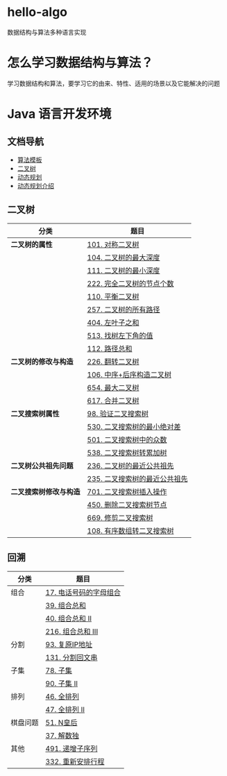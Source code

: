 # hello-algo
数据结构与算法多种语言实现

# 怎么学习数据结构与算法？
学习数据结构和算法，要学习它的由来、特性、适用的场景以及它能解决的问题

# Java 语言开发环境
## 文档导航
* [算法模板](https://github.com/CoderLiLe/DataStructureAlgorithm/blob/master/docs/%E7%AE%97%E6%B3%95%E6%A8%A1%E6%9D%BF.md)
* [二叉树](https://github.com/CoderLiLe/hello-algo/blob/master/docs/%E4%BA%8C%E5%8F%89%E6%A0%91.md)
* [动态规划](https://github.com/CoderLiLe/hello-algo/blob/master/docs/%E5%8A%A8%E6%80%81%E8%A7%84%E5%88%92.md)
* [动态规划介绍](https://github.com/CoderLiLe/hello-algo/blob/master/docs/dynamicProgram/dynamicProgramming%E4%BB%8B%E7%BB%8D.md)


## 二叉树

| 分类 | 题目  |
|-----|-------|
|**二叉树的属性**| [101. 对称二叉树](https://leetcode.cn/problems/symmetric-tree/)                           |
|     | [104. 二叉树的最大深度](https://leetcode.cn/problems/maximum-depth-of-binary-tree/)       |
|     | [111. 二叉树的最小深度](https://leetcode.cn/problems/minimum-depth-of-binary-tree/)       |
|     | [222. 完全二叉树的节点个数](https://leetcode.cn/problems/count-complete-tree-nodes/)      |
|     | [110. 平衡二叉树](https://leetcode.cn/problems/balanced-binary-tree/)                     |
|     | [257. 二叉树的所有路径](https://leetcode.cn/problems/binary-tree-paths/)                  |
|     | [404. 左叶子之和](https://leetcode.cn/problems/sum-of-left-leaves/)                       |
|     | [513. 找树左下角的值](https://leetcode.cn/problems/find-bottom-left-tree-value/)          |
|     | [112. 路径总和](https://leetcode.cn/problems/path-sum/)                                   |
|**二叉树的修改与构造**| [226. 翻转二叉树](https://leetcode.cn/problems/invert-binary-tree/)                       |
|     | [106. 中序+后序构造二叉树](https://leetcode.cn/problems/construct-binary-tree-from-inorder-and-postorder-traversal/) |
|     | [654. 最大二叉树](https://leetcode.cn/problems/maximum-binary-tree/)                      |
|     | [617. 合并二叉树](https://leetcode.cn/problems/merge-two-binary-trees/)                   |
|**二叉搜索树属性**| [98. 验证二叉搜索树](https://leetcode.cn/problems/validate-binary-search-tree/)           |
|     | [530. 二叉搜索树的最小绝对差](https://leetcode.cn/problems/minimum-absolute-difference-in-bst/) |
|     | [501. 二叉搜索树中的众数](https://leetcode.cn/problems/find-mode-in-binary-search-tree/)  |
|     | [538. 二叉搜索树转累加树](https://leetcode.cn/problems/convert-bst-to-greater-tree/)       |
|**二叉树公共祖先问题**| [236. 二叉树的最近公共祖先](https://leetcode.cn/problems/lowest-common-ancestor-of-a-binary-tree/) |
|     | [235. 二叉搜索树的最近公共祖先](https://leetcode.cn/problems/lowest-common-ancestor-of-a-binary-search-tree/) |
|**二叉搜索树修改与构造**| [701. 二叉搜索树插入操作](https://leetcode.cn/problems/insert-into-a-binary-search-tree/)  |
|     | [450. 删除二叉搜索树节点](https://leetcode.cn/problems/delete-node-in-a-bst/)             |
|      | [669. 修剪二叉搜索树](https://leetcode.cn/problems/trim-a-binary-search-tree/)            |
|      | [108. 有序数组转二叉搜索树](https://leetcode.cn/problems/convert-sorted-array-to-binary-search-tree/) |


## 回溯

| 分类  | 题目  |
|------|-------|
| 组合 | [17. 电话号码的字母组合](https://leetcode.cn/problems/letter-combinations-of-a-phone-number/) |
|     | [39. 组合总和](https://leetcode.cn/problems/combination-sum/)                              |
|     | [40. 组合总和 II](https://leetcode.cn/problems/combination-sum-ii/)                        |
|     | [216. 组合总和 III](https://leetcode.cn/problems/combination-sum-iii/)                     |
| 分割 | [93. 复原IP地址](https://leetcode.cn/problems/restore-ip-addresses/)                       |
|     | [131. 分割回文串](https://leetcode.cn/problems/palindrome-partitioning/)                   |
| 子集 | [78. 子集](https://leetcode.cn/problems/subsets/)                                          |
|     | [90. 子集 II](https://leetcode.cn/problems/subsets-ii/)                                    |
| 排列 | [46. 全排列](https://leetcode.cn/problems/permutations/)                                   |
|     | [47. 全排列 II](https://leetcode.cn/problems/permutations-ii/)                             |
| 棋盘问题| [51. N皇后](https://leetcode.cn/problems/n-queens/)                                        |
|      | [37. 解数独](https://leetcode.cn/problems/sudoku-solver/)                                  |
| 其他 | [491. 递增子序列](https://leetcode.cn/problems/increasing-subsequences/)                    |
|     | [332. 重新安排行程](https://leetcode.cn/problems/reconstruct-itinerary/)                    |


